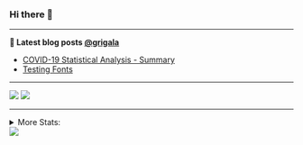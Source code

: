 ### Hi there 👋

<!--
**grigala/grigala** is a ✨ _special_ ✨ repository because its `README.md` (this file) appears on your GitHub profile.

Here are some ideas to get you started:

- 🔭 I’m currently working on ...
- 🌱 I’m currently learning ...
- 👯 I’m looking to collaborate on ...
- 🤔 I’m looking for help with ...
- 💬 Ask me about ...
- 📫 How to reach me: ...
- 😄 Pronouns: ...
- ⚡ Fun fact: ...
-->

---

**📕 Latest blog posts [@grigala](https://grigala.github.io/blog/)**
<!-- BLOG-POST-LIST:START -->
- [COVID-19 Statistical Analysis - Summary](https://grigala.github.io/posts/2020/03/covid-19/)
- [Testing Fonts](https://grigala.github.io/posts/2019/12/testing-fonts/)
<!-- BLOG-POST-LIST:END -->

 ---
 
![](https://grigala-stats.vercel.app/api?username=grigala&count_private=true&show_icons=true&line_height=21&title_color=009930&icon_color=009930) ![](https://grigala-stats.vercel.app/api/top-langs/?username=grigala&layout=compact&title_color=009930)

<!-- images are not the same line
<p align = "center">
    <img src="https://github-readme-stats.vercel.app/api?username=grigala&count_private=true&show_icons=true&theme=dark&line_height=33" width="48%">
    <img src="https://github-readme-stats.vercel.app/api/top-langs/?username=grigala&layout=compact&theme=dark" width="48%">
</p> -->

---
<details>
<summary> More Stats: </summary>
  
<!--START_SECTION:waka-->
![Lines of code](https://img.shields.io/badge/From%20Hello%20World%20I've%20written-6.1%20million%20Lines%20of%20code-blue)

📊 **This week I spent my time on** 

```text
⌚︎ Timezone: Europe/Zurich

💬 Languages: 
Python                   1 hr 47 mins        █████░░░░░░░░░░░░░░░░░░░░   22.97% 
Java                     1 hr 41 mins        █████░░░░░░░░░░░░░░░░░░░░   21.75% 
Markdown                 1 hr 30 mins        ████░░░░░░░░░░░░░░░░░░░░░   19.38% 
TypeScript               49 mins             ██░░░░░░░░░░░░░░░░░░░░░░░   10.66% 
YAML                     36 mins             ██░░░░░░░░░░░░░░░░░░░░░░░   7.7%

🔥 Editors: 
IntelliJ                 3 hrs 8 mins        ██████████░░░░░░░░░░░░░░░   40.25% 
VS Code                  2 hrs 44 mins       ████████░░░░░░░░░░░░░░░░░   35.18% 
PyCharm                  1 hr 23 mins        ████░░░░░░░░░░░░░░░░░░░░░   17.77% 
WebStorm                 31 mins             █░░░░░░░░░░░░░░░░░░░░░░░░   6.8%

💻 Operating Systems: 
Windows                  6 hrs 59 mins       ██████████████████████░░░   89.65% 
Linux                    48 mins             ██░░░░░░░░░░░░░░░░░░░░░░░   10.35%

```

**I mostly code in C++** 

```text
C++                      2 repos             ██░░░░░░░░░░░░░░░░░░░░░░░   9.52% 
Python                   2 repos             ██░░░░░░░░░░░░░░░░░░░░░░░   9.52% 
Java                     2 repos             ██░░░░░░░░░░░░░░░░░░░░░░░   9.52% 
Scala                    2 repos             ██░░░░░░░░░░░░░░░░░░░░░░░   9.52% 
TeX                      2 repos             ██░░░░░░░░░░░░░░░░░░░░░░░   9.52%

```



<!--END_SECTION:waka-->

![My Code::Stats history graph](https://codestats-readme.wegfan.cn/history-graph/grigala)
---
</details>

<img src="https://komarev.com/ghpvc/?username=grigala&color=009930"/>

<!-- an additional pinned repositiroes -->
<!-- ![ReadMe Card](https://grigala-stats.vercel.app/api/pin/?username=grigala&repo=3DMMDepthFitting&title_color=008800) -->
